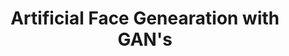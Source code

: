 ---
title: Artificial Face Genearation with GAN's
github: https://github.com/Agewerc/GAN-generate-faces
image: /assets/images/GAN.png
description: Neural networks were generated and put to compete in order to generate new, realistic faces.
layout: post
---